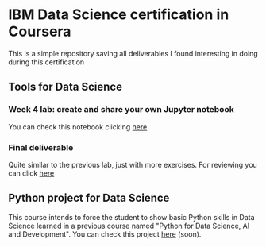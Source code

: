 # IBM Data Science certification in Coursera

This is a simple repository saving all deliverables I found interesting in doing during this certification

## Tools for Data Science

### Week 4 lab: create and share your own Jupyter notebook

You can check this notebook clicking [here](https://github.com/EsteveNoguera/IBM_Data_Science_certification/blob/main/tools_for_data_science/lab_week4.ipynb)

### Final deliverable

Quite similar to the previous lab, just with more exercises. For reviewing you can click [here](https://github.com/EsteveNoguera/IBM_Data_Science_certification/blob/main/tools_for_data_science/final_assignment.ipynb)

## Python project for Data Science

This course intends to force the student to show basic Python skills in Data Science learned in a previous course named "Python for Data Science, AI and Development". You can check this project [here](www.somewebsite.com) (soon).

